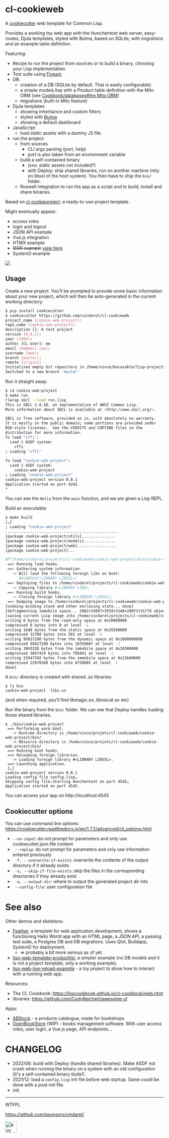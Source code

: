 cl-cookieweb
============

A [cookiecutter](https://github.com/audreyr/cookiecutter) web template for Common Lisp.

Provides a working toy web app with the Hunchentoot web server, easy-routes, Djula templates, styled with Bulma, based on SQLite, with migrations and an example table definition.

Featuring:

- Recipe to run the project from sources or to build a binary, choosing your Lisp implementation
- Test suite using [Fiveam](https://common-lisp.net/project/fiveam/docs/)
- DB:
  - creation of a DB (SQLite by default. That is easily configurable)
  - a simple models.lisp with a Product table definition with the Mito ORM (see [Cookbook/databases#the Mito ORM](https://lispcookbook.github.io/cl-cookbook/databases.html#the-mito-orm-and-sxql))
  - migrations (built-in Mito feature)
- Djula templates
  - showing inheritance and custom filters
  - styled with [Bulma](https://github.com/jgthms/bulma)
  - showing a default dashboard
- JavaScript:
  - load static assets with a dummy JS file.
- run the project:
  - from sources
    - CLI args parsing (port, help)
    - port is also taken from an environment variable
  - build a self-contained binary
    - (xxx: static assets not included?)
    - with Deploy: ship shared libraries, run on another machine (rely on libssl of the host system). You then have to ship the `bin/` folder.
  - Roswell integration to run the app as a script and to build, install and share binaries.

Based on [cl-cookieproject](https://github.com/vindarel/cl-cookieproject): a ready-to-use project template.

Might eventually appear:

- access roles
- login and logout
- JSON API example
- Vue.js integration
- HTMX example
- ~~ISSR example~~ [view here](https://github.com/vindarel/ISSR-productlist/)
- SystemD example

![](cookieweb.png)

Usage
-----

Create a new project. You'll be prompted to provide some basic
information about your new project, which will then be auto-generated
in the current working directory:

```bash
$ pip install cookiecutter
$ cookiecutter https://github.com/vindarel/cl-cookieweb
project_name [cookie-web-project]:
repo_name [cookie-web-project]:
description []: A test project
version [0.0.1]:
year [1984]:
author [CL User]: me
email [me@mail.com]:
username [mme]:
branch [master]:
remote [origin]:
Initialised empty Git repository in /home/vince/bacasable/lisp-projects/cookie-web-project/.git/
Switched to a new branch 'master'
```

Run it straight away:

```bash
$ cd cookie-web-project
$ make run
rlwrap sbcl --load run.lisp
This is SBCL 2.0.10, an implementation of ANSI Common Lisp.
More information about SBCL is available at <http://www.sbcl.org/>.

SBCL is free software, provided as is, with absolutely no warranty.
It is mostly in the public domain; some portions are provided under
BSD-style licenses.  See the CREDITS and COPYING files in the
distribution for more information.
To load "cffi":
  Load 1 ASDF system:
    cffi
; Loading "cffi"
.
To load "cookie-web-project":
  Load 1 ASDF system:
    cookie-web-project
; Loading "cookie-web-project"
cookie-web-project version 0.0.1
Application started on port 4242.
*
```

You can see the `Hello` from the `main` function, and we are given a Lisp REPL.

Build an executable:

```bash
$ make build
[…]
; Loading "cookie-web-project"
..................................................
[package cookie-web-project/utils]...............
[package cookie-web-project/models]..............
[package cookie-web-project/web].................
[package cookie-web-project]...

#P"/home/vindarel/projects/cl-cookieweb/cookie-web-project/bin/cookie-web-project"
 ==> Running load hooks.
 ==> Gathering system information.
   -> Will load the following foreign libs on boot:
      (#<DEPLOY:LIBRARY LIBSSL>)
 ==> Deploying files to /home/vindarel/projects/cl-cookieweb/cookie-web-project/bin/
   -> Copying library #<LIBRARY LIBZ>
 ==> Running build hooks.
   -> Closing foreign library #<LIBRARY LIBSSL>.
 ==> Dumping image to /home/vindarel/projects/cl-cookieweb/cookie-web-project/bin/cookie-web-project
[undoing binding stack and other enclosing state... done]
[defragmenting immobile space... 2002+33897+3559+3148+28073+31776 objects... done]
[saving current Lisp image into /home/vindarel/projects/cl-cookieweb/cookie-web-project/bin/cookie-web-project:
writing 0 bytes from the read-only space at 0x20000000
compressed 0 bytes into 8 at level -1
writing 1648 bytes from the static space at 0x20100000
compressed 32768 bytes into 582 at level -1
writing 95027200 bytes from the dynamic space at 0x1000000000
compressed 95027200 bytes into 18359087 at level -1
writing 3043328 bytes from the immobile space at 0x20300000
compressed 3047424 bytes into 795041 at level -1
writing 22947392 bytes from the immobile space at 0x21b00000
compressed 22970368 bytes into 6758085 at level -1
done]
```

A `bin/` directory is created with shared .so libraries:

```
$ ls bin
cookie-web-project  libz.so
```
(and when required, you'll find libmagic.so, libosicat.so etc)

Run the binary from the `bin/` folder. We can see that Deploy handles
loading those shared libraries.

```
$ ./bin/cookie-web-project
 ==> Performing warm boot.
   -> Runtime directory is /home/vince/projets/cl-cookieweb/cookie-web-project/bin/
   -> Resource directory is /home/vince/projets/cl-cookieweb/cookie-web-project/bin/
 ==> Running boot hooks.
 ==> Reloading foreign libraries.
   -> Loading foreign library #<LIBRARY LIBSSL>.
 ==> Launching application.
 […]
cookie-web-project version 0.0.1
Loading config file config.lisp…
Skipping config file.Starting Hunchentoot on port 4545…
Application started on port 4545.
```

You can access your app on http://localhost:4545


## Cookiecutter options

You can use command line options: https://cookiecutter.readthedocs.io/en/1.7.2/advanced/cli_options.html

- `--no-input`: do not prompt for parameters and only use cookiecutter.json file content
- ` --replay`: do not prompt for parameters and only use information entered previously
- ` -f, --overwrite-if-exists`: overwrite the contents of the output directory if it already exists
- ` -s, --skip-if-file-exists`: skip the files in the corresponding directories if they already exist
- ` -o, --output-dir`: where to output the generated project dir into
- ` --config-file`: user configuration file

# See also

Other demos and skeletons:

- [Feather](https://hg.sr.ht/~wnortje/feather), a template for web
  application development, shows a functioning Hello World app
  with an HTML page, a JSON API, a passing test suite, a Postgres DB
  and DB migrations. Uses Qlot, Buildapp, SystemD for deployment.
  - => probably a bit more serious as of yet.
- [lisp-web-template-productlist](https://github.com/vindarel/lisp-web-template-productlist),
  a simpler example (no DB models and it is not a project template, only a working example).
- [lisp-web-live-reload-example](https://github.com/vindarel/lisp-web-live-reload-example/) -
  a toy project to show how to interact with a running web app.

Resources:

- The CL Cookbook: https://lispcookbook.github.io/cl-cookbook/web.html
- libraries: https://github.com/CodyReichert/awesome-cl

Apps:

- [ABStock](https://github.com/vindarel/ABStock) - a products catalogue, made for bookshops
- [OpenBookStore](https://github.com/OpenBookStore/openbookstore) (WIP) - books management software. With user access roles, user login, a Vue.js page, API endpoints…

# CHANGELOG

- 2022/06: build with Deploy (handle shared libraries). Make ASDF not crash when running the binary on a system with an old configuration (it's a self-contained binary dude!).
- 2021/12: load a `config.lisp` init file before web startup. Same could be done with a post-init file.
- init.

---

WTFPL

https://github.com/sponsors/vindarel/

<a href='https://ko-fi.com/K3K828W0V' target='_blank'><img height='36' style='border:0px;height:36px;' src='https://cdn.ko-fi.com/cdn/kofi2.png?v=2' border='0' alt='buy me a coffee!' title='Is that useful and do you want to see more? Buy Me a Coffee, it is useful, no big income here!' /></a>
